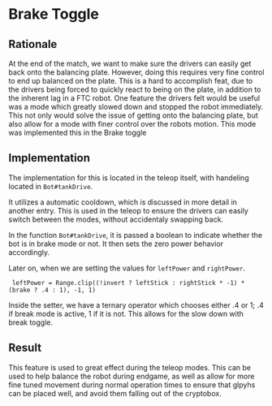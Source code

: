 # Brake Toggle

## Rationale
At the end of the match, we want to make sure the drivers can easily get back onto the balancing plate. However, doing this requires very fine control to end up balanced on the plate. This is a hard to accomplish feat, due to the drivers being forced to quickly react to being on the plate, in addition to the inherent lag in a FTC robot. One feature the drivers felt would be useful was a mode which greatly slowed down and stopped the robot immediately. This not only would solve the issue of getting onto the balancing plate, but also allow for a mode with finer control over the robots motion. This mode was implemented this in the Brake toggle

## Implementation
The implementation for this is located in the teleop itself, with handeling located in `Bot#tankDrive`.

It utilizes a automatic cooldown, which is discussed in more detail in another entry. This is used in the teleop to ensure the drivers can easily switch between the modes, without accidentaly swapping back. 

In the function `Bot#tankDrive`, it is passed a boolean to indicate whether the bot is in brake mode or not. It then sets the zero power behavior accordingly. 

Later on, when we are setting the values for `leftPower` and `rightPower`.

` leftPower = Range.clip((!invert ? leftStick : rightStick * -1) * (brake ? .4 : 1), -1, 1)`

Inside the setter, we have a ternary operator which chooses either .4 or 1; .4 if break mode is active, 1 if it is not. This allows for the slow down with break toggle.

## Result
This feature is used to great effect during the teleop modes. This can be used to help balance the robot during endgame, as well as allow for more fine tuned movement during normal operation times to ensure that glpyhs can be placed well, and avoid them falling out of the cryptobox.

